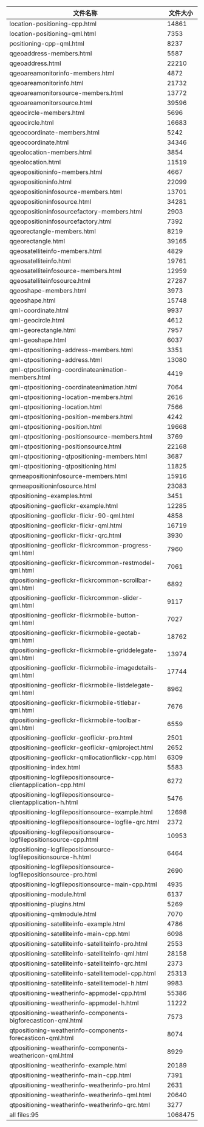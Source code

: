 文件名称 | 文件大小
---|---
location-positioning-cpp.html|14861
location-positioning-qml.html|7353
positioning-cpp-qml.html|8237
qgeoaddress-members.html|5587
qgeoaddress.html|22210
qgeoareamonitorinfo-members.html|4872
qgeoareamonitorinfo.html|21732
qgeoareamonitorsource-members.html|13772
qgeoareamonitorsource.html|39596
qgeocircle-members.html|5696
qgeocircle.html|16683
qgeocoordinate-members.html|5242
qgeocoordinate.html|34346
qgeolocation-members.html|3854
qgeolocation.html|11519
qgeopositioninfo-members.html|4667
qgeopositioninfo.html|22099
qgeopositioninfosource-members.html|13701
qgeopositioninfosource.html|34281
qgeopositioninfosourcefactory-members.html|2903
qgeopositioninfosourcefactory.html|7392
qgeorectangle-members.html|8219
qgeorectangle.html|39165
qgeosatelliteinfo-members.html|4829
qgeosatelliteinfo.html|19761
qgeosatelliteinfosource-members.html|12959
qgeosatelliteinfosource.html|27287
qgeoshape-members.html|3973
qgeoshape.html|15748
qml-coordinate.html|9937
qml-geocircle.html|4612
qml-georectangle.html|7957
qml-geoshape.html|6037
qml-qtpositioning-address-members.html|3351
qml-qtpositioning-address.html|13080
qml-qtpositioning-coordinateanimation-members.html|4419
qml-qtpositioning-coordinateanimation.html|7064
qml-qtpositioning-location-members.html|2616
qml-qtpositioning-location.html|7566
qml-qtpositioning-position-members.html|4242
qml-qtpositioning-position.html|19668
qml-qtpositioning-positionsource-members.html|3769
qml-qtpositioning-positionsource.html|22168
qml-qtpositioning-qtpositioning-members.html|3687
qml-qtpositioning-qtpositioning.html|11825
qnmeapositioninfosource-members.html|15916
qnmeapositioninfosource.html|23083
qtpositioning-examples.html|3451
qtpositioning-geoflickr-example.html|12285
qtpositioning-geoflickr-flickr-90-qml.html|4858
qtpositioning-geoflickr-flickr-qml.html|16719
qtpositioning-geoflickr-flickr-qrc.html|3930
qtpositioning-geoflickr-flickrcommon-progress-qml.html|7960
qtpositioning-geoflickr-flickrcommon-restmodel-qml.html|7061
qtpositioning-geoflickr-flickrcommon-scrollbar-qml.html|6892
qtpositioning-geoflickr-flickrcommon-slider-qml.html|9117
qtpositioning-geoflickr-flickrmobile-button-qml.html|7027
qtpositioning-geoflickr-flickrmobile-geotab-qml.html|18762
qtpositioning-geoflickr-flickrmobile-griddelegate-qml.html|13974
qtpositioning-geoflickr-flickrmobile-imagedetails-qml.html|17744
qtpositioning-geoflickr-flickrmobile-listdelegate-qml.html|8962
qtpositioning-geoflickr-flickrmobile-titlebar-qml.html|7676
qtpositioning-geoflickr-flickrmobile-toolbar-qml.html|6559
qtpositioning-geoflickr-geoflickr-pro.html|2501
qtpositioning-geoflickr-geoflickr-qmlproject.html|2652
qtpositioning-geoflickr-qmllocationflickr-cpp.html|6309
qtpositioning-index.html|5583
qtpositioning-logfilepositionsource-clientapplication-cpp.html|6272
qtpositioning-logfilepositionsource-clientapplication-h.html|5476
qtpositioning-logfilepositionsource-example.html|12698
qtpositioning-logfilepositionsource-logfile-qrc.html|2372
qtpositioning-logfilepositionsource-logfilepositionsource-cpp.html|10953
qtpositioning-logfilepositionsource-logfilepositionsource-h.html|6464
qtpositioning-logfilepositionsource-logfilepositionsource-pro.html|2690
qtpositioning-logfilepositionsource-main-cpp.html|4935
qtpositioning-module.html|6137
qtpositioning-plugins.html|5269
qtpositioning-qmlmodule.html|7070
qtpositioning-satelliteinfo-example.html|4786
qtpositioning-satelliteinfo-main-cpp.html|6098
qtpositioning-satelliteinfo-satelliteinfo-pro.html|2553
qtpositioning-satelliteinfo-satelliteinfo-qml.html|28158
qtpositioning-satelliteinfo-satelliteinfo-qrc.html|2373
qtpositioning-satelliteinfo-satellitemodel-cpp.html|25313
qtpositioning-satelliteinfo-satellitemodel-h.html|9983
qtpositioning-weatherinfo-appmodel-cpp.html|55386
qtpositioning-weatherinfo-appmodel-h.html|11222
qtpositioning-weatherinfo-components-bigforecasticon-qml.html|7573
qtpositioning-weatherinfo-components-forecasticon-qml.html|8074
qtpositioning-weatherinfo-components-weathericon-qml.html|8929
qtpositioning-weatherinfo-example.html|20189
qtpositioning-weatherinfo-main-cpp.html|7391
qtpositioning-weatherinfo-weatherinfo-pro.html|2631
qtpositioning-weatherinfo-weatherinfo-qml.html|20640
qtpositioning-weatherinfo-weatherinfo-qrc.html|3277
all files:95|1068475

